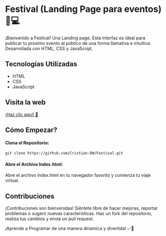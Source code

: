 # Festival (Landing Page para eventos) 🌉💻
¡Bienvenido a Festival! Una Landing page. Esta interfaz es ideal para publicar tu proximo evento al público de una forma llamativa e intuitiva. Desarrollada con HTML, CSS y JavaScript.

## Tecnologías Utilizadas

- HTML
- CSS
- JavaScript

## Visita la web  

[¡Haz clic aquí! &#128640; ](https://cristian-dw.github.io/Festival/)


## Cómo Empezar?
#### Clona el Repositorio:

`
git clone https://github.com/Cristian-DW/Festival.git 
`

#### Abre el Archivo Index.html:
Abre el archivo index.html en tu navegador favorito y comienza tu viaje virtual.

## Contribuciones
¡Contribuciones son bienvenidas! Siéntete libre de hacer mejoras, reportar problemas o sugerir nuevas características. Haz un fork del repositorio, realiza tus cambios y envía un pull request.

¡Aprende a Programar de una manera dinamica y divertida! ✅🚀
